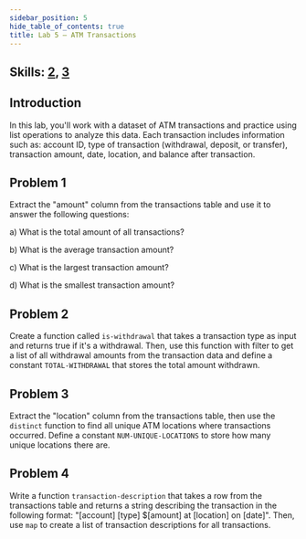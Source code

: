 ```yaml
---
sidebar_position: 5
hide_table_of_contents: true
title: Lab 5 — ATM Transactions
---
```


## Skills: [2](/skills/#(2)), [3](/skills/#(3))

## Introduction
In this lab, you'll work with a dataset of ATM transactions and practice using list operations to analyze this data. Each transaction includes information such as: account ID, type of transaction (withdrawal, deposit, or transfer), transaction amount, date, location, and balance after transaction.

## Problem 1
Extract the "amount" column from the transactions table and use it to answer the following questions:

a) What is the total amount of all transactions?

b) What is the average transaction amount?

c) What is the largest transaction amount?

d) What is the smallest transaction amount?

## Problem 2
Create a function called `is-withdrawal` that takes a transaction type as input and returns true if it's a withdrawal. Then, use this function with filter to get a list of all withdrawal amounts from the transaction data and define a constant `TOTAL-WITHDRAWAL` that stores the total amount withdrawn.

## Problem 3
Extract the "location" column from the transactions table, then use the `distinct` function to find all unique ATM locations where transactions occurred.
Define a constant `NUM-UNIQUE-LOCATIONS` to store how many unique locations there are.

## Problem 4
Write a function `transaction-description` that takes a row from the transactions table and returns a string describing the transaction in the following format: "[account] [type] $[amount] at [location] on [date]". Then, use `map` to create a list of transaction descriptions for all transactions.